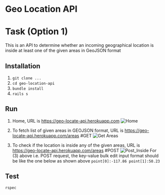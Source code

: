 # Geo Location API 
# Task (Option 1)

This is an API to determine whether an incoming geographical location is inside at least one of the given areas in GeoJSON format

## Installation

1) `git clone ...`
2) `cd geo-location-api`
3) `bundle install`
4) `rails s`


## Run

1) Home, URL is https://geo-locate-api.herokuapp.com
![Home](https://drive.google.com/file/d/1TgXCIAXbcwbnuPjoqpPG0DZFKa0wvxtH/view)

2) To fetch list of given areas in GEOJSON format, URL is https://geo-locate-api.herokuapp.com/areas #GET
![Get Areas](https://drive.google.com/file/d/1SgktA9y04_Zqox3KxGT-l5Lx91V-NxcL/view)

3) To check if the location is inside any of the given areas, URL is https://geo-locate-api.herokuapp.com/areas #POST
![Post_Inside](https://drive.google.com/file/d/1kBMtQKugKNZeFcWgKbLXxtmtyiEHNTVZ/view)
For (3) above i.e. POST request, the key-value bulk edit input format should be like the one below as shown above
``point[0]:-117.86
  point[1]:50.23``

## Test

`rspec`

